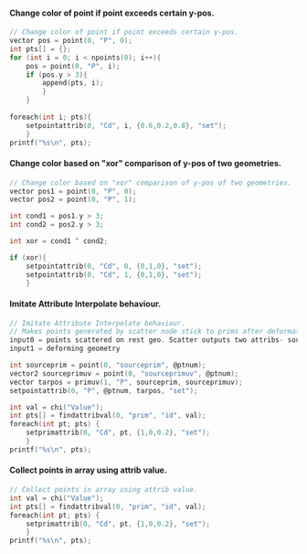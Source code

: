 #### Change color of point if point exceeds certain y-pos.
```c
// Change color of point if point exceeds certain y-pos.
vector pos = point(0, "P", 0);
int pts[] = {};
for (int i = 0; i < npoints(0); i++){
    pos = point(0, "P", i);
    if (pos.y > 3){
        append(pts, i);
        }
    }
    
foreach(int i; pts){
    setpointattrib(0, "Cd", i, {0.6,0.2,0.8}, "set");
    }
printf("%s\n", pts);
```
#### Change color based on "xor" comparison of y-pos of two geometries.
```c
// Change color based on "xor" comparison of y-pos of two geometries.
vector pos1 = point(0, "P", 0);
vector pos2 = point(0, "P", 1);

int cond1 = pos1.y > 3;
int cond2 = pos2.y > 3;

int xor = cond1 ^ cond2;

if (xor){
    setpointattrib(0, "Cd", 0, {0,1,0}, "set");
    setpointattrib(0, "Cd", 1, {0,1,0}, "set");
    }
```
#### Imitate Attribute Interpolate behaviour.
```c
// Imitate Attribute Interpolate behaviour.
// Makes points generated by scatter node stick to prims after deformation.
input0 = points scattered on rest geo. Scatter outputs two attribs- sourceprim & sourceuvw
input1 = deforming geometry

int sourceprim = point(0, "sourceprim", @ptnum);
vector2 sourceprimuv = point(0, "sourceprimuv", @ptnum);
vector tarpos = primuv(1, "P", sourceprim, sourceprimuv);
setpointattrib(0, "P", @ptnum, tarpos, "set");
```
```c
int val = chi("Value");
int pts[] = findattribval(0, "prim", "id", val);
foreach(int pt; pts) {
    setprimattrib(0, "Cd", pt, {1,0,0.2}, "set");
    }
printf("%s\n", pts);
```
#### Collect points in array using attrib value.
```c
// Collect points in array using attrib value.
int val = chi("Value");
int pts[] = findattribval(0, "prim", "id", val);
foreach(int pt; pts) {
    setprimattrib(0, "Cd", pt, {1,0,0.2}, "set");
    }
printf("%s\n", pts);
```
